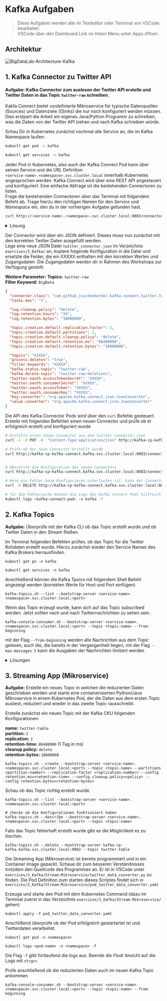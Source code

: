 # Kafka Aufgaben
> Diese Aufgaben werden alle im Texteditor oder Terminal von VSCode bearbeitet.  
VSCode über den Dashboard Link im linken Menu unter Apps öffnen.  

## Architektur

![BigDataLab-Architecture-Kafka](https://user-images.githubusercontent.com/16557412/212681113-6ca20976-9f27-499f-a2d9-3ef8d4b3102d.png)


## 1. Kafka Connector zu Twitter API

#### Aufgabe: Kafka Connector zum auslesen der Twitter API erstelle und Twitter Daten in das Topic `twitter-raw` schreiben.  

Kakfa Connect bietet vordefinierte Mikroservice für typische Datenquellen (Sources) und Datenziele ((Sinks) die nur noch konfiguriert werden müssen. Dies erstpart die Arbeit ein eigenes Java/Python Programm zu schreiben, was die Daten von der Twitter API ziehen und nach Kafka schreiben würde.

Schau Dir in Kubernetes zunächst nochmal alle Service an, die im Kafka Namespace laufen:

```bash
kubectl get pod -n kafka

kubectl get services -n kafka
```

Jeder Pod in Kubernetes, also auch der Kafka Connect Pod kann über seinen Service und die URL Definition  
`<service-name>.<namespace>.svc.cluster.local` innerhalb Kubernetes angesprochen werden. 
Kafka Connect wird über eine REST API angesteuert und konfiguriert. Eine einfache Abfrage ist die bestehenden Connectoren zu listen.   
Frage die bestehenden Connectoren über das Terminal mit folgendem Befehl ab. Trage hierzu den richtigen Namen für den *Service* und *Namespace* ein, den du in der vorherigen Aufgabe gefunden hast.

```bash
curl http://<service-name>.<namespace>.svc.cluster.local:8083/connectors/
```


<details>
<summary>Lösung</summary>

```bash
curl http://kafka-cp-kafka-connect.kafka.svc.cluster.local:8083/connectors/
```
</details>


Der Connector wird über ein JSON definiert. Dieses muss nun zunächst mit den korrekten Twitter Daten ausgefüllt werden.  
Lege eine neue JSON Datei `twitter_connector.json` im Verzeichnis `exercises/3_Kafka/` an, kopiere folgende Konfiguration in die Datei und ersetzte die Felder, die ein XXXXX enthalten mit den korrekten Werten und Zugangsdaten. Die Zugangsdaten werden dir in Rahmen des Workshops zur Verfügung gestellt.

**Weitere Parameter:**
**Topics:** `twitter-raw`  
**Filter Keyword:** `BigData`  

```json
{
  "connector.class": "com.github.jcustenborder.kafka.connect.twitter.TwitterSourceConnector",
  "tasks.max": "1",

  "log.cleanup.policy": "delete",
  "log.retention.hours": "24",
  "log.retention.bytes": "10000000",

  "topic.creation.default.replication.factor": 1,
  "topic.creation.default.partitions": 2,
  "topic.creation.default.cleanup.policy": "delete",
  "topic.creation.default.retention.ms": "86400000",
  "topic.creation.default.retention.bytes": "10000000",

  "topics": "XXXXX",
  "process.deletes": "true",
  "filter.keywords": "XXXXX",
  "kafka.status.topic": "twitter-raw",
  "kafka.delete.topic": "twitter-raw-deletions",
  "twitter.oauth.accessTokenSecret": "XXXXX",
  "twitter.oauth.consumerSecret": "XXXXX",
  "twitter.oauth.accessToken": "XXXXX",
  "twitter.oauth.consumerKey": "XXXXX",
  "key.converter": "org.apache.kafka.connect.json.JsonConverter",
  "value.converter": "org.apache.kafka.connect.json.JsonConverter"
}

```

Die API des Kafka Connector Pods wird über den `curl` Befehle gesteuert.
Erstelle mit folgenden Befehlen einen neuen Connector und prüfe ob er erfolgreich erstellt und konfiguriert wurde
```bash
# Erstelle einen neuen Connector aus dem twitter_connector.json
curl -i -X PUT -H  "Content-Type:application/json" http://kafka-cp-kafka-connect.kafka.svc.cluster.local:8083/connectors/twitter-stream/config -d @twitter_connector.json

# Prüfe ob der neue Connector erstellt wurde
curl http://kafka-cp-kafka-connect.kafka.svc.cluster.local:8083/connectors/


# Überprüfe die Konfiguration des neuen Connectors
curl http://kafka-cp-kafka-connect.kafka.svc.cluster.local:8083/connectors/twitter-stream/config

# Wenn ein Fehler beim Konfigurieren unterlaufen ist, kann der Connector gelöscht werden
curl -X DELETE http://kafka-cp-kafka-connect.kafka.svc.cluster.local:8083/connectors/twitter-stream

# für die Fehlersuche können die Logs des Kafka Connect Pods hilfreich sein
kubectl logs <kafka-connect-pod> -n kafka -f
```



## 2. Kafka Topics 

**Aufgabe:** Überprüfe mit der Kafka CLI ob das Topic erstellt wurde und ob Twitter Daten in den Stream fließen.  


Im Terminal folgenden Befehlen prüfen, ob das Topic für die Twitter Rohdaten erstellt wurde. Hierzu zunächst wieder den Service Namen des Kafka Brokers herrausfinden.

```
kubectl get po -n kafka

kubectl get services -n kafka
```
Anschließend können die Kafka Tpoics mit folgendem Shell Befehl angezeigt werden (korrekten Werte für Host und Port einfügen)
```
kafka-topics.sh --list --bootstrap-server <service-name>.<namespace>.svc.cluster.local:<port>
```

Wenn das Topic erzeugt wurde, kann sich auf das Topic subscribed werden. Jetzt sollten nach und nach Twitternachrichten zu sehen sein.
 
```
kafka-console-consumer.sh --bootstrap-server <service-name>.<namespace>.svc.cluster.local:<port> --topic <topic-name> --from-beginning

```
mit der Flag `--from-beginning` werden alle Nachrichten aus dem Topic gelesen, auch die, die bereits in der Vergangenheit liegen, mit der Flag `--max-messages 5` kann die Ausgaben der Nachrichten limitiert werden


<details>
<summary>Lösungen</summary>

```bash
kafka-topics.sh --list --bootstrap-server kafka-cp-kafka.kafka.svc.cluster.local:9092
  
kafka-console-consumer.sh --bootstrap-server kafka-cp-kafka.kafka.svc.cluster.local:9092 --topic twitter-raw --from-beginning

```
</details>



## 3. Streaming App (Mikroservice)
**Aufgabe:** Erstelle ein neues Topic in welchen die reduzierten Daten geschrieben werden und starte eine containerisierten Python/Java Mikroservice in einem Kubernetes Pod, der die Daten aus dem ersten Topic ausliest, reduziert und wieder in das zweite Topic rausschreibt.  


Erstelle zunächst ein neues Topic mit der Kafka CKU folgenden Konfigurationen:

**name:** `twitter-table`  
**partition:** `2`  
**replication:** `2`  
**retention-time:** `86400000` (1 Tag in ms)  
**cleanup policy:** `delete`  
**retention-bytes:** `10000000`  

```
kafka-topics.sh --create --bootstrap-server <service-name>.<namespace>.svc.cluster.local:<port> --topic <topic-name> --partitions <partition-number> --replication-factor <replication-number> --config retention.ms=<retention-time> --config cleanup.policy=<policy> --config retention.bytes=<retention-bytes>
```

Schau ob das Topic richtig erstellt wurde.<br>

```
kafka-topics.sh --list --bootstrap-server <service-name>.<namespace>.svc.cluster.local:<port>

# checke ob die Konfigurationen funktioniert haben
kafka-topics.sh --describe --bootstrap-server <service-name>.<namespace>.svc.cluster.local:<port> --topic <topic-name>
```


Falls das Topic fehlerhaft erstellt wurde gibt es die Möglichkeit es zu löschen.

```
kafka-topics.sh --delete --bootstrap-server kafka-cp-kafka.kafka.svc.cluster.local:9092 --topic twitter-table
```


Die Streaming App (Mikroservice) ist bereits programmiert und in ein Container Image gepackt. Schaue dir zum besseren Verständnisses trotzdem den Quellcode des Programmes an. Er ist in VSCode unter `exercices/3_Kafka/Stream-Mikroservice/twitter_data_converter.py` zu finden. Die Pod Definition zum starten dieses Scriptes findet sich in `exercices/3_Kafka/Stream-Mikroservice/pod_twitter_data_converter.yaml` 
 
Erzeuge und starte den Pod mit dem Kubernetes Command (dazu im Terminal zuerst in das Verzeichnis `exercices/3_Kafka/Stream-Mikroservice/` gehen)

```
kubectl apply -f pod_twitter_data_converter.yaml
```

Anschlißend überprüfe ob der Pod erfolgreich gestartartet ist und Twitterdaten verarbeitet.  

```
kubectl get pod -n <namespace>

kubectl logs <pod-name> -n <namespace> -f

```
Die Flag `-f` gibt fortlaufend die logs aus. Beende die *Float* Ansicht auf die Logs mit `strg+c`

Prüfe anschließend ob die reduzierten Daten auch im neuen Kafka Topic ankommen

```
kafka-console-consumer.sh --bootstrap-server <service-name>.<namespace>.svc.cluster.local:<port> --topic <topic-name> --from-beginning
```




